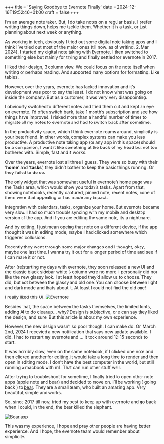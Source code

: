 +++
title = 'Saying Goodbye to Evernote Finally'
date = 2024-12-16T19:52:46+01:00
draft = false
+++

I’m an average note taker. But, I do take notes on a regular basis. I prefer writing things down, helps me tackle them. Whether it is a task, or just planning about next week or anything. 

As working in tech, obviously I tried out some digital note taking apps and I think I’ve tried out most of the major ones (till now, as of writing, 2. Mar 2024). I started my digital note taking with [Evernote](https://www.evernote.com/).  I then switched to something else but mainly for trying and finally settled for evernote in 2017. 

I liked their design, 3 column view. We could focus on the note itself when writing or perhaps reading. And supported many options for formatting. Like tables. 

However, over the years, evernote has lacked innovation and it’s development was poor to say the least. I do not know what was going on inside the company. But as a customer, it was very very disappointing. 

I obviously switched to different notes and tried them out and kept an eye on evernote. I’d often switch back, take 1 month’s subscription and see how things have improved. I risked more than a handful number of times to migrate all my notes to evernote and had to switch back after sometime. 

In the productivity space, which I think evernote roams around, simplicity is your best friend. In other words, complex systems can make you less productive. A productive note taking app (or any app in this space) should be a companion, I want it like something at the back of my head but not too bothered with. Simple, fast and it works.

Over the years, evernote lost all three I guess. They were so busy with their ‘**home**’ and ‘**tasks**’, they didn’t bother to keep the basic things running. Or they failed to do so. 

The only widget that was somewhat useful in evernote’s home page was the Tasks area, which would show you today’s tasks. Apart from that, showing notebooks, recently captured, pinned note, recent notes, none of them were that appealing or had made any impact. 

Integration with calendars, tasks, organize your home. But evernote became very slow. I had so much trouble syncing with my mobile and desktop version of the app. And if you are editing the same note, its a nightmare.

And by editing, I just mean opeing that note on a different device, if the app thought it was in editing mode, maybe I had clicked somewhere which triggered collusions. 

Recently they went through some major changes and I thought, okay, maybe one last time. I wanna try it out for a longer period of time and see if I can make it or not. 

After (re)starting my days with evernote, they soon released a new UI and the classic black sidebar white 3 column were no more. I personally did not like the new glassy look. I at least hoped they’d allow us to choose. They did, but not between the glassy and old one. You can choose between light and dark mode and thats about it. At least I could not find the old one! 


I really liked this UI. 
![Evernote](https://store-images.s-microsoft.com/image/apps.34390.9007199266246247.98c8221f-8cff-4552-a6dc-72ec835527f0.6668eaf8-4d03-48a2-94b0-79ae4d2739bb)

Besides that, the space between the tasks themselves, the limited fonts, adding AI to do cleanup… why? Design is subjective, one can say they liked the design, and sure. But this article is about my own experience. 

However, the new design wasn’t so poor though. I can make do. On March 2nd, 2024 I recevied a new notification that says new update available. I did. I had to restart my evernote and … it took around 12-15 seconds to start.

It was horribly slow, even on the same notebook, if I clicked one note and then clicked another for editing, it would take a long time to render and then open in editing mode. I don’t have the best computer in the world, but still running a macbook with m1. That can run other stuff well. 

After trying to troubleshoot for sometime, I finally tried to open other note apps (apple note and bear) and decided to move on. 
I’ll be working ( going back ) to [bear](https://bear.app/). They are a small team, who built an amazing app. Very beautiful, simple and works. 

So, since 2017 till now, tried my best to keep up with evernote and go back when I could, in the end, the bear killed the elephant. 

![Bear.app](https://bear.app/images/website-icons/card.jpg)

This was my experience, I hope and pray other people are having better experience. And I hope, the evernote team would remember about simplicity.
